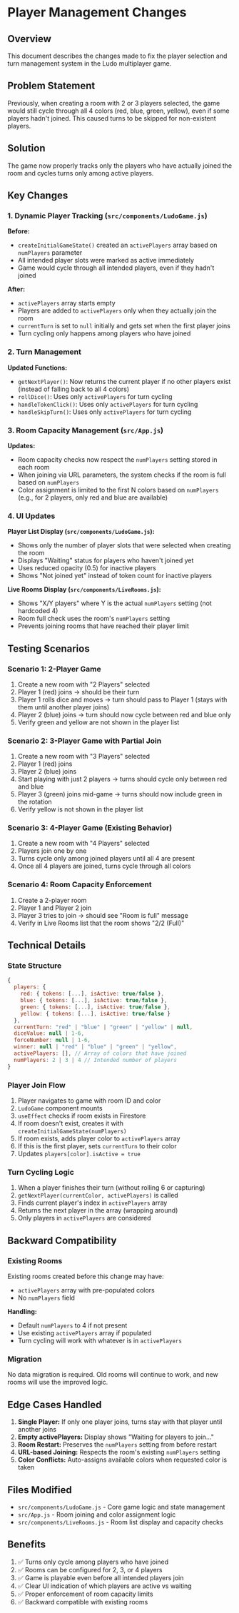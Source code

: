# Player Management Changes

## Overview
This document describes the changes made to fix the player selection and turn management system in the Ludo multiplayer game.

## Problem Statement
Previously, when creating a room with 2 or 3 players selected, the game would still cycle through all 4 colors (red, blue, green, yellow), even if some players hadn't joined. This caused turns to be skipped for non-existent players.

## Solution
The game now properly tracks only the players who have actually joined the room and cycles turns only among active players.

## Key Changes

### 1. Dynamic Player Tracking (`src/components/LudoGame.js`)

**Before:**
- `createInitialGameState()` created an `activePlayers` array based on `numPlayers` parameter
- All intended player slots were marked as active immediately
- Game would cycle through all intended players, even if they hadn't joined

**After:**
- `activePlayers` array starts empty
- Players are added to `activePlayers` only when they actually join the room
- `currentTurn` is set to `null` initially and gets set when the first player joins
- Turn cycling only happens among players who have joined

### 2. Turn Management

**Updated Functions:**
- `getNextPlayer()`: Now returns the current player if no other players exist (instead of falling back to all 4 colors)
- `rollDice()`: Uses only `activePlayers` for turn cycling
- `handleTokenClick()`: Uses only `activePlayers` for turn cycling
- `handleSkipTurn()`: Uses only `activePlayers` for turn cycling

### 3. Room Capacity Management (`src/App.js`)

**Updates:**
- Room capacity checks now respect the `numPlayers` setting stored in each room
- When joining via URL parameters, the system checks if the room is full based on `numPlayers`
- Color assignment is limited to the first N colors based on `numPlayers` (e.g., for 2 players, only red and blue are available)

### 4. UI Updates

**Player List Display (`src/components/LudoGame.js`):**
- Shows only the number of player slots that were selected when creating the room
- Displays "Waiting" status for players who haven't joined yet
- Uses reduced opacity (0.5) for inactive players
- Shows "Not joined yet" instead of token count for inactive players

**Live Rooms Display (`src/components/LiveRooms.js`):**
- Shows "X/Y players" where Y is the actual `numPlayers` setting (not hardcoded 4)
- Room full check uses the room's `numPlayers` setting
- Prevents joining rooms that have reached their player limit

## Testing Scenarios

### Scenario 1: 2-Player Game
1. Create a new room with "2 Players" selected
2. Player 1 (red) joins → should be their turn
3. Player 1 rolls dice and moves → turn should pass to Player 1 (stays with them until another player joins)
4. Player 2 (blue) joins → turn should now cycle between red and blue only
5. Verify green and yellow are not shown in the player list

### Scenario 2: 3-Player Game with Partial Join
1. Create a new room with "3 Players" selected
2. Player 1 (red) joins
3. Player 2 (blue) joins
4. Start playing with just 2 players → turns should cycle only between red and blue
5. Player 3 (green) joins mid-game → turns should now include green in the rotation
6. Verify yellow is not shown in the player list

### Scenario 3: 4-Player Game (Existing Behavior)
1. Create a new room with "4 Players" selected
2. Players join one by one
3. Turns cycle only among joined players until all 4 are present
4. Once all 4 players are joined, turns cycle through all colors

### Scenario 4: Room Capacity Enforcement
1. Create a 2-player room
2. Player 1 and Player 2 join
3. Player 3 tries to join → should see "Room is full" message
4. Verify in Live Rooms list that the room shows "2/2 (Full)"

## Technical Details

### State Structure
```javascript
{
  players: {
    red: { tokens: [...], isActive: true/false },
    blue: { tokens: [...], isActive: true/false },
    green: { tokens: [...], isActive: true/false },
    yellow: { tokens: [...], isActive: true/false }
  },
  currentTurn: "red" | "blue" | "green" | "yellow" | null,
  diceValue: null | 1-6,
  forceNumber: null | 1-6,
  winner: null | "red" | "blue" | "green" | "yellow",
  activePlayers: [], // Array of colors that have joined
  numPlayers: 2 | 3 | 4 // Intended number of players
}
```

### Player Join Flow
1. Player navigates to game with room ID and color
2. `LudoGame` component mounts
3. `useEffect` checks if room exists in Firestore
4. If room doesn't exist, creates it with `createInitialGameState(numPlayers)`
5. If room exists, adds player color to `activePlayers` array
6. If this is the first player, sets `currentTurn` to their color
7. Updates `players[color].isActive = true`

### Turn Cycling Logic
1. When a player finishes their turn (without rolling 6 or capturing)
2. `getNextPlayer(currentColor, activePlayers)` is called
3. Finds current player's index in `activePlayers` array
4. Returns the next player in the array (wrapping around)
5. Only players in `activePlayers` are considered

## Backward Compatibility

### Existing Rooms
Existing rooms created before this change may have:
- `activePlayers` array with pre-populated colors
- No `numPlayers` field

**Handling:**
- Default `numPlayers` to 4 if not present
- Use existing `activePlayers` array if populated
- Turn cycling will work with whatever is in `activePlayers`

### Migration
No data migration is required. Old rooms will continue to work, and new rooms will use the improved logic.

## Edge Cases Handled

1. **Single Player:** If only one player joins, turns stay with that player until another joins
2. **Empty activePlayers:** Display shows "Waiting for players to join..."
3. **Room Restart:** Preserves the `numPlayers` setting from before restart
4. **URL-based Joining:** Respects the room's existing `numPlayers` setting
5. **Color Conflicts:** Auto-assigns available colors when requested color is taken

## Files Modified
- `src/components/LudoGame.js` - Core game logic and state management
- `src/App.js` - Room joining and color assignment logic
- `src/components/LiveRooms.js` - Room list display and capacity checks

## Benefits
1. ✅ Turns only cycle among players who have joined
2. ✅ Rooms can be configured for 2, 3, or 4 players
3. ✅ Game is playable even before all intended players join
4. ✅ Clear UI indication of which players are active vs waiting
5. ✅ Proper enforcement of room capacity limits
6. ✅ Backward compatible with existing rooms
